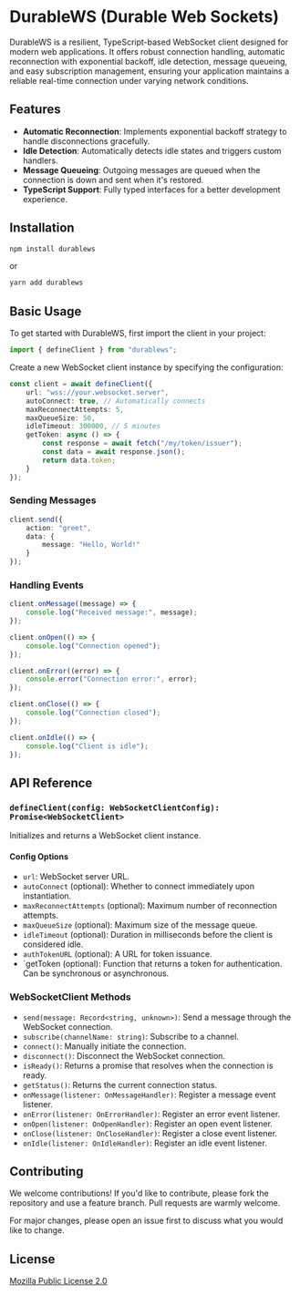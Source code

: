 # DurableWS (Durable Web Sockets)

DurableWS is a resilient, TypeScript-based WebSocket client designed for modern web applications. It offers robust connection handling, automatic reconnection with exponential backoff, idle detection, message queueing, and easy subscription management, ensuring your application maintains a reliable real-time connection under varying network conditions.

## Features

-   **Automatic Reconnection**: Implements exponential backoff strategy to handle disconnections gracefully.
-   **Idle Detection**: Automatically detects idle states and triggers custom handlers.
-   **Message Queueing**: Outgoing messages are queued when the connection is down and sent when it's restored.
-   **TypeScript Support**: Fully typed interfaces for a better development experience.

## Installation

```bash
npm install durablews
```

or

```bash
yarn add durablews
```

## Basic Usage

To get started with DurableWS, first import the client in your project:

```ts
import { defineClient } from "durablews";
```

Create a new WebSocket client instance by specifying the configuration:

```ts
const client = await defineClient({
    url: "wss://your.websocket.server",
    autoConnect: true, // Automatically connects
    maxReconnectAttempts: 5,
    maxQueueSize: 50,
    idleTimeout: 300000, // 5 minutes
    getToken: async () => {
        const response = await fetch("/my/token/issuer");
        const data = await response.json();
        return data.token;
    }
});
```

### Sending Messages

```typescript
client.send({
    action: "greet",
    data: {
        message: "Hello, World!"
    }
});
```

### Handling Events

```typescript
client.onMessage((message) => {
    console.log("Received message:", message);
});

client.onOpen(() => {
    console.log("Connection opened");
});

client.onError((error) => {
    console.error("Connection error:", error);
});

client.onClose(() => {
    console.log("Connection closed");
});

client.onIdle(() => {
    console.log("Client is idle");
});
```

## API Reference

### `defineClient(config: WebSocketClientConfig): Promise<WebSocketClient>`

Initializes and returns a WebSocket client instance.

#### Config Options

-   `url`: WebSocket server URL.
-   `autoConnect` (optional): Whether to connect immediately upon instantiation.
-   `maxReconnectAttempts` (optional): Maximum number of reconnection attempts.
-   `maxQueueSize` (optional): Maximum size of the message queue.
-   `idleTimeout` (optional): Duration in milliseconds before the client is considered idle.
-   `authTokenURL` (optional): A URL for token issuance.
-   `getToken (optional): Function that returns a token for authentication. Can be synchronous or asynchronous.

### WebSocketClient Methods

-   `send(message: Record<string, unknown>)`: Send a message through the WebSocket connection.
-   `subscribe(channelName: string)`: Subscribe to a channel.
-   `connect()`: Manually initiate the connection.
-   `disconnect()`: Disconnect the WebSocket connection.
-   `isReady()`: Returns a promise that resolves when the connection is ready.
-   `getStatus()`: Returns the current connection status.
-   `onMessage(listener: OnMessageHandler)`: Register a message event listener.
-   `onError(listener: OnErrorHandler)`: Register an error event listener.
-   `onOpen(listener: OnOpenHandler)`: Register an open event listener.
-   `onClose(listener: OnCloseHandler)`: Register a close event listener.
-   `onIdle(listener: OnIdleHandler)`: Register an idle event listener.

## Contributing

We welcome contributions! If you'd like to contribute, please fork the repository and use a feature branch. Pull requests are warmly welcome.

For major changes, please open an issue first to discuss what you would like to change.

## License

[Mozilla Public License 2.0](https://www.mozilla.org/en-US/MPL/2.0/)
